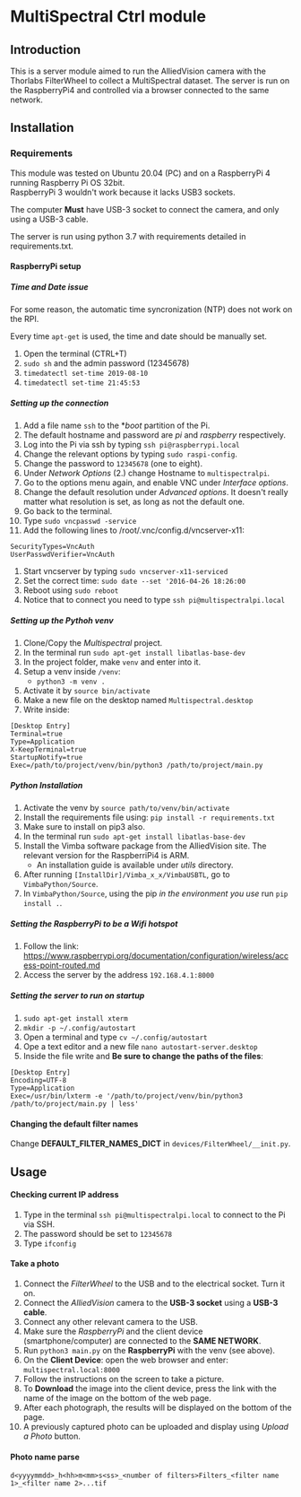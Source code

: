 # MultiSpectral Ctrl module #
## Introduction ##
This is a server module aimed to run the AlliedVision camera with the Thorlabs FilterWheel to collect a MultiSpectral dataset.
The server is run on the RaspberryPi4 and controlled via a browser connected to the same network. 

## Installation ##
### Requirements ###
This module was tested on Ubuntu 20.04 (PC) and on a RaspberryPi 4 running Raspberry Pi OS 32bit.  
RaspberryPi 3 wouldn't work because it lacks USB3 sockets.

The computer **Must** have USB-3 socket to connect the camera, and only using a USB-3 cable.

The server is run using python 3.7 with requirements detailed in requirements.txt.

#### RaspberryPi setup
##### Time and Date issue
For some reason, the automatic time syncronization (NTP) does not work on the RPI.

Every time `apt-get` is used, the time and date should be manually set.

1. Open the terminal (CTRL+T)
2. `sudo sh` and the admin password (12345678)
3. `timedatectl set-time 2019-08-10`
4. `timedatectl set-time 21:45:53`

##### Setting up the connection #####
1. Add a file name `ssh` to the **boot* partition of the Pi.
1. The default hostname and password are *pi* and *raspberry* respectively.
1. Log into the Pi via ssh by typing `ssh pi@raspberrypi.local`
1. Change the relevant options by typing `sudo raspi-config`.
1. Change the password to `12345678` (one to eight).
1. Under *Network Options* (2.) change Hostname to `multispectralpi`.
1. Go to the options menu again, and enable VNC under *Interface options*.
1. Change the default resolution under *Advanced options*. 
    It doesn't really matter what resolution is set, as long as not the default one.
1. Go back to the terminal.
1. Type `sudo vncpasswd -service`
1. Add the following lines to /root/.vnc/config.d/vncserver-x11:
```
SecurityTypes=VncAuth 
UserPasswdVerifier=VncAuth
```
1. Start vncserver by typing `sudo vncserver-x11-serviced`
1. Set the correct time:
`sudo date --set '2016-04-26 18:26:00`
1. Reboot using `sudo reboot`
1. Notice that to connect you need to type `ssh pi@multispectralpi.local`

##### Setting up the Pythoh venv #####
1. Clone/Copy the *Multispectral* project.
1. In the terminal run `sudo apt-get install libatlas-base-dev`
1. In the project folder, make `venv` and enter into it.
1. Setup a venv inside `/venv`:
    - `python3 -m venv .`
1. Activate it by `source bin/activate`
1. Make a new file on the desktop named `Multispectral.desktop`
1. Write inside:
```
[Desktop Entry]
Terminal=true
Type=Application
X-KeepTerminal=true
StartupNotify=true
Exec=/path/to/project/venv/bin/python3 /path/to/project/main.py
```


##### Python Installation #####
1. Activate the venv by `source path/to/venv/bin/activate`
1. Install the requirements file using:
`pip install -r requirements.txt`
1. Make sure to install on pip3 also.
1. In the terminal run `sudo apt-get install libatlas-base-dev`
1. Install the Vimba software package from the AlliedVision site. 
The relevant version for the RaspberriPi4 is ARM.
    - An installation guide is available under _utils_ directory.
1. After running `[InstallDir]/Vimba_x_x/VimbaUSBTL`, go to `VimbaPython/Source`.
1. In `VimbaPython/Source`, using the pip *in the environment you use* run `pip install .`.


##### Setting the RaspberryPi to be a Wifi hotspot #####
1. Follow the link: https://www.raspberrypi.org/documentation/configuration/wireless/access-point-routed.md
1. Access the server by the address `192.168.4.1:8000`

##### Setting the server to run on startup #####
1. `sudo apt-get install xterm`
1. `mkdir -p ~/.config/autostart`
1. Open a terminal and type `cv ~/.config/autostart`
1. Ope a text editor and a new file `nano autostart-server.desktop`
1. Inside the file write and **Be sure to change the paths of the files**:
```
[Desktop Entry]
Encoding=UTF-8
Type=Application
Exec=/usr/bin/lxterm -e '/path/to/project/venv/bin/python3 /path/to/project/main.py | less'
```

#### Changing the default filter names ####
Change **DEFAULT_FILTER_NAMES_DICT** in `devices/FilterWheel/__init.py`. 

## Usage ##
#### Checking current IP address ####
1. Type in the terminal `ssh pi@multispectralpi.local` to connect to the Pi via SSH.
2. The password should be set to `12345678`
3. Type `ifconfig`

#### Take a photo ####
1. Connect the *FilterWheel* to the USB and to the electrical socket. Turn it on.
1. Connect the *AlliedVision* camera to the **USB-3 socket** using a **USB-3 cable**.
1. Connect any other relevant camera to the USB.
1. Make sure the *RaspberryPi* and the client device (smartphone/computer) are connected to the **SAME NETWORK**.
1. Run `python3 main.py` on the **RaspberryPi** with the venv (see above).
1. On the **Client Device**: open the web browser and enter:
`multispectral.local:8000`
8. Follow the instructions on the screen to take a picture.
9. To **Download** the image into the client device, press the link with the name of the image 
    on the bottom of the web page.
10. After each photograph, the results will be displayed on the bottom of the page.
11. A previously captured photo can be uploaded and display using _Upload a Photo_ button.

#### Photo name parse ####
`d<yyyymmdd>_h<hh>m<mm>s<ss>_<number of filters>Filters_<filter name 1>_<filter name 2>...tif`